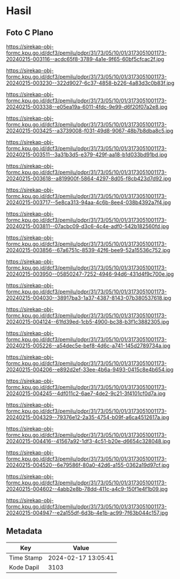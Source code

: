 # Hasil

## Foto C Plano

https://sirekap-obj-formc.kpu.go.id/dcf3/pemilu/pdpr/31/73/05/10/01/3173051001173-20240215-003116--acdc65f8-3789-4a1e-9f65-60bf5cfcac2f.jpg

https://sirekap-obj-formc.kpu.go.id/dcf3/pemilu/pdpr/31/73/05/10/01/3173051001173-20240215-003230--322d9027-6c37-4858-b226-4a83d3c0b83f.jpg

https://sirekap-obj-formc.kpu.go.id/dcf3/pemilu/pdpr/31/73/05/10/01/3173051001173-20240215-003338--e05ea19a-6011-4fdc-9e99-d6f20f07a2e8.jpg

https://sirekap-obj-formc.kpu.go.id/dcf3/pemilu/pdpr/31/73/05/10/01/3173051001173-20240215-003425--a3739008-f031-49d8-9067-48b7b8dba8c5.jpg

https://sirekap-obj-formc.kpu.go.id/dcf3/pemilu/pdpr/31/73/05/10/01/3173051001173-20240215-003511--3a31b3d5-e379-429f-aa18-b1d033bd91bd.jpg

https://sirekap-obj-formc.kpu.go.id/dcf3/pemilu/pdpr/31/73/05/10/01/3173051001173-20240215-003618--a819900f-5864-4297-8d05-f8cb423d7d92.jpg

https://sirekap-obj-formc.kpu.go.id/dcf3/pemilu/pdpr/31/73/05/10/01/3173051001173-20240215-003717--5e8ca313-94aa-4c6b-8ee4-038b4392a7f4.jpg

https://sirekap-obj-formc.kpu.go.id/dcf3/pemilu/pdpr/31/73/05/10/01/3173051001173-20240215-003811--07acbc09-d3c6-4c4e-adf0-542b182560fd.jpg

https://sirekap-obj-formc.kpu.go.id/dcf3/pemilu/pdpr/31/73/05/10/01/3173051001173-20240215-003856--67a6751c-8539-42f6-bee9-52a15536c752.jpg

https://sirekap-obj-formc.kpu.go.id/dcf3/pemilu/pdpr/31/73/05/10/01/3173051001173-20240215-003950--05850247-7252-4946-94d6-431d4f9c700e.jpg

https://sirekap-obj-formc.kpu.go.id/dcf3/pemilu/pdpr/31/73/05/10/01/3173051001173-20240215-004030--38917ba3-1a37-4387-8143-07b380537618.jpg

https://sirekap-obj-formc.kpu.go.id/dcf3/pemilu/pdpr/31/73/05/10/01/3173051001173-20240215-004124--61fd39ed-1cb5-4900-bc38-b3f1c3882305.jpg

https://sirekap-obj-formc.kpu.go.id/dcf3/pemilu/pdpr/31/73/05/10/01/3173051001173-20240215-005226--a54dec5e-bef8-4d6c-a741-145d2789734a.jpg

https://sirekap-obj-formc.kpu.go.id/dcf3/pemilu/pdpr/31/73/05/10/01/3173051001173-20240215-004206--e892d2ef-33ee-4b6a-9493-0415c8e4b654.jpg

https://sirekap-obj-formc.kpu.go.id/dcf3/pemilu/pdpr/31/73/05/10/01/3173051001173-20240215-004245--4df011c2-6ae7-4de2-9c21-3f4101cf0d7a.jpg

https://sirekap-obj-formc.kpu.go.id/dcf3/pemilu/pdpr/31/73/05/10/01/3173051001173-20240215-004329--79376e12-2a35-4754-b09f-a6ca4512617a.jpg

https://sirekap-obj-formc.kpu.go.id/dcf3/pemilu/pdpr/31/73/05/10/01/3173051001173-20240215-004416--41567a92-1df3-4c51-b20e-d6654c328048.jpg

https://sirekap-obj-formc.kpu.go.id/dcf3/pemilu/pdpr/31/73/05/10/01/3173051001173-20240215-004520--6e79586f-80a0-42d6-a155-0362a19d97cf.jpg

https://sirekap-obj-formc.kpu.go.id/dcf3/pemilu/pdpr/31/73/05/10/01/3173051001173-20240215-004602--4abb2e8b-78dd-411c-a4c9-150f1e4f1b09.jpg

https://sirekap-obj-formc.kpu.go.id/dcf3/pemilu/pdpr/31/73/05/10/01/3173051001173-20240215-004947--e2a155df-6d3b-4e1b-ac99-7f63b044c157.jpg


## Metadata

| Key        | Value               |
| ---------- | ------------------- |
| Time Stamp | 2024-02-17 13:05:41 |
| Kode Dapil | 3103                |



